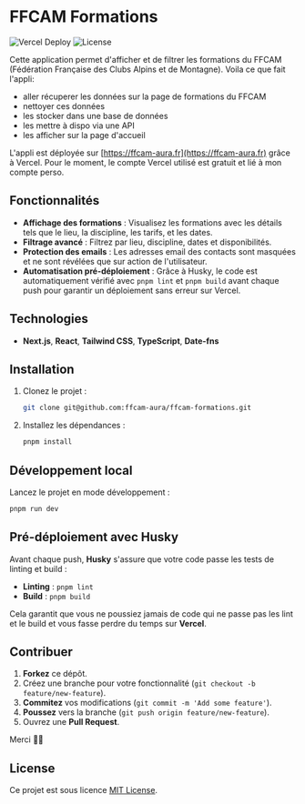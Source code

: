 # FFCAM Formations
![Vercel Deploy](https://deploy-badge.vercel.app/vercel/ffcam-formations)
 ![License](https://img.shields.io/badge/license-MIT-blue)

Cette application permet d'afficher et de filtrer les formations du FFCAM (Fédération Française des Clubs Alpins et de Montagne).
Voila ce que fait l'appli:
- aller récuperer les données sur la page de formations du FFCAM
- nettoyer ces données
- les stocker dans une base de données
- les mettre à dispo via une API
- les afficher sur la page d'accueil

L'appli est déployée sur [https://ffcam-aura.fr](https://ffcam-aura.fr) grâce à Vercel. Pour le moment, le compte Vercel utilisé est gratuit et lié à mon compte perso.

## Fonctionnalités

- **Affichage des formations** : Visualisez les formations avec les détails tels que le lieu, la discipline, les tarifs, et les dates.
- **Filtrage avancé** : Filtrez par lieu, discipline, dates et disponibilités.
- **Protection des emails** : Les adresses email des contacts sont masquées et ne sont révélées que sur action de l'utilisateur.
- **Automatisation pré-déploiement** : Grâce à Husky, le code est automatiquement vérifié avec `pnpm lint` et `pnpm build` avant chaque push pour garantir un déploiement sans erreur sur Vercel.

## Technologies

- **Next.js**, **React**, **Tailwind CSS**, **TypeScript**, **Date-fns**
  
## Installation

1. Clonez le projet :

   ```bash
   git clone git@github.com:ffcam-aura/ffcam-formations.git
   ```

2. Installez les dépendances :

   ```bash
   pnpm install
   ```

## Développement local

Lancez le projet en mode développement :

```bash
pnpm run dev
```

## Pré-déploiement avec Husky

Avant chaque push, **Husky** s'assure que votre code passe les tests de linting et build :

- **Linting** : `pnpm lint`
- **Build** : `pnpm build`

Cela garantit que vous ne poussiez jamais de code qui ne passe pas les lint et le build et vous fasse perdre du temps sur **Vercel**.

## Contribuer

1. **Forkez** ce dépôt.
2. Créez une branche pour votre fonctionnalité (`git checkout -b feature/new-feature`).
3. **Commitez** vos modifications (`git commit -m 'Add some feature'`).
4. **Poussez** vers la branche (`git push origin feature/new-feature`).
5. Ouvrez une **Pull Request**.

Merci 🙏🏼

## License

Ce projet est sous licence [MIT License](./LICENSE).
